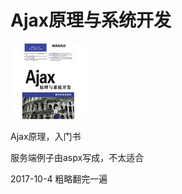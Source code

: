 # Ajax原理与系统开发

![](/assets/u=1510236395,315574533&fm=58.jpg)

Ajax原理，入门书

服务端例子由aspx写成，不太适合

2017-10-4 粗略翻完一遍

